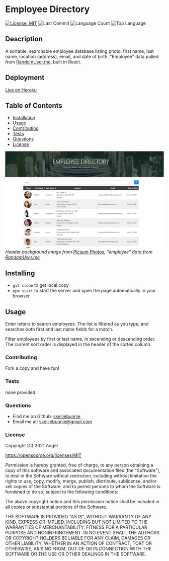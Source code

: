 # Employee Directory
[![License: MIT](https://img.shields.io/badge/License-MIT-yellow.svg)](https://opensource.org/licenses/MIT)
![Last Commit](https://img.shields.io/github/last-commit/skelliebunnie/uw-u19-employee-directory)
![Language Count](https://img.shields.io/github/languages/count/skelliebunnie/uw-u19-employee-directory)
![Top Language](https://img.shields.io/github/languages/top/skelliebunnie/uw-u19-employee-directory)

## Description
A sortable, searchable employee database listing  photo, first name, last name, location (address), email, and date of birth. "Employee" data pulled from [RandomUser.me](https://randomuser.me/), built in React.

## Deployment
[Live on Heroku](https://shielded-eyrie-58046.herokuapp.com/)

## Table of Contents
* [Installation](#Installation)
* [Usage](#Usage)
* [Contributing](#Contributing)
* [Tests](#Tests)
* [Questions](#Questions)
* [License](#License)


![Screenshot](screenshot.png)
<em>Header background image from [Picsum Photos](https://picsum.photos); "employee" data from [RandomUser.me](https://randomuser.me/)</em>

## Installing
- ```git clone``` to get local copy
- ```npm start``` to start the server and open the page automatically in your browser

## Usage
Enter letters to search employees. The list is filtered as you type, and searches both first and last name fields for a match.

Filter employees by first or last name, in ascending or descending order. The current sort order is displayed in the header of the sorted column.

### Contributing
Fork a copy and have fun!

### Tests
none provided

### Questions
- Find me on Github: [skelliebunnie](https://github.com/skelliebunnie)
- Email me at: skelliebunnie@gmail.com

### License
Copyright (C) 2021 Angel

https://opensource.org/licenses/MIT

Permission is hereby granted, free of charge, to any person obtaining a copy of this software and associated documentation files (the "Software"), to deal in the Software without restriction, including without limitation the rights to use, copy, modify, merge, publish, distribute, sublicense, and/or sell copies of the Software, and to permit persons to whom the Software is furnished to do so, subject to the following conditions:

The above copyright notice and this permission notice shall be included in all copies or substantial portions of the Software.

THE SOFTWARE IS PROVIDED "AS IS", WITHOUT WARRANTY OF ANY KIND, EXPRESS OR IMPLIED, INCLUDING BUT NOT LIMITED TO THE WARRANTIES OF MERCHANTABILITY, FITNESS FOR A PARTICULAR PURPOSE AND NONINFRINGEMENT. IN NO EVENT SHALL THE AUTHORS OR COPYRIGHT HOLDERS BE LIABLE FOR ANY CLAIM, DAMAGES OR OTHER LIABILITY, WHETHER IN AN ACTION OF CONTRACT, TORT OR OTHERWISE, ARISING FROM, OUT OF OR IN CONNECTION WITH THE SOFTWARE OR THE USE OR OTHER DEALINGS IN THE SOFTWARE.

